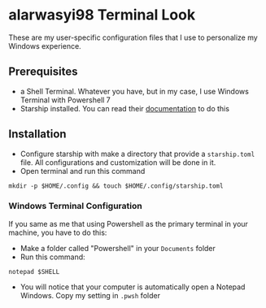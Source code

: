 # alarwasyi98 Terminal Look
These are my user-specific configuration files that I use to personalize my Windows experience.

## Prerequisites
- a Shell Terminal. Whatever you have, but in my case, I use Windows Terminal with Powershell 7
- Starship installed. You can read their [documentation](https://starship.rs) to do this

## Installation
- Configure starship with make a directory that provide a ```starship.toml``` file. All configurations and customization will be done in it.
- Open terminal and run this command 
``` 
mkdir -p $HOME/.config && touch $HOME/.config/starship.toml 
```
### Windows Terminal Configuration 
If you same as me that using Powershell as the primary terminal in your machine, you have to do this: 
  - Make a folder called "Powershell" in your ```Documents``` folder
  - Run this command:

```
notepad $SHELL
```
  -  You will notice that your computer is automatically open a Notepad Windows. Copy my setting in ```.pwsh``` folder